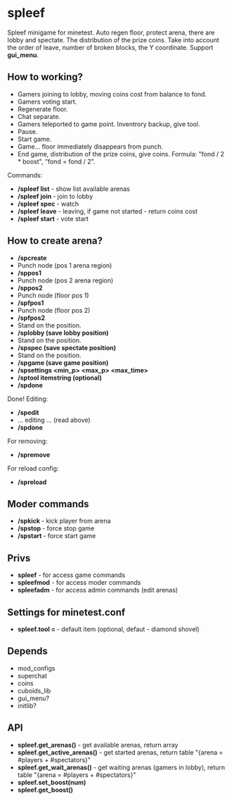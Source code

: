 # spleef

Spleef minigame for minetest. Auto regen floor, protect arena, there are lobby and spectate. The distribution of the prize coins. Take into account the order of leave, number of broken blocks, the Y coordinate. Support **gui_menu**.

## How to working?

* Gamers joining to lobby, moving coins cost from balance to fond.
* Gamers voting start.
* Regenerate floor.
* Chat separate.
* Gamers teleported to game point. Inventrory backup, give tool.
* Pause.
* Start game.
* Game... floor immediately disappears from punch.
* End game, distribution of the prize coins, give coins. Formula: "fond / 2 * boost", "fond = fond / 2".

Commands:

* **/spleef list** - show list available arenas
* **/spleef join <arena>** - join to lobby
* **/spleef spec <arena>** - watch
* **/spleef leave** - leaving, if game not started - return coins cost
* **/spleef start** - vote start

## How to create arena?

* **/spcreate <arena>**
* Punch node (pos 1 arena region)
* **/sppos1**
* Punch node (pos 2 arena region)
* **/sppos2**
* Punch node (floor pos 1)
* **/spfpos1**
* Punch node (floor pos 2)
* **/spfpos2**
* Stand on the position.
* **/splobby (save lobby position)**
* Stand on the position.
* **/spspec (save spectate position)**
* Stand on the position.
* **/spgame (save game position)**
* **/spsettings <min_p> <max_p> <after> <max_time> <cost>**
* **/sptool itemstring (optional)**
* **/spdone**

Done! Editing:

* **/spedit <arena>**
* ... editing ... (read above)
* **/spdone**

For removing:

* **/spremove <arena>**

For reload config:

* **/spreload**

## Moder commands

* **/spkick <player>** - kick player from arena
* **/spstop <arena>** - force stop game
* **/spstart <arena>** - force start game

## Privs

* **spleef** - for access game commands
* **spleefmod** - for access moder commands
* **spleefadm** - for access admin commands (edit arenas)

## Settings for minetest.conf

* **spleef.tool = <itemstring>** - default item (optional, defaut - diamond shovel)

## Depends

* mod_configs
* superchat
* coins
* cuboids_lib
* gui_menu?
* initlib?

## API

* **spleef.get_arenas()** - get available arenas, return array
* **spleef.get_active_arenas()** - get started arenas, return table "{arena = #players + #spectators}"
* **spleef.get_wait_arenas()** - get waiting arenas (gamers in lobby), return table "{arena = #players + #spectators}"
* **spleef.set_boost(num)**
* **spleef.get_boost()**
